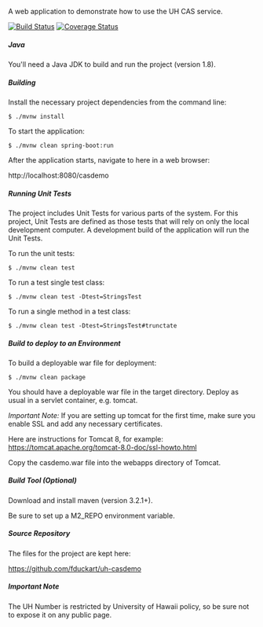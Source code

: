 A web application to demonstrate how to use the UH CAS service.

[![Build Status](https://travis-ci.org/fduckart/uh-casdemo.png?branch=master)](https://travis-ci.org/fduckart/uh-casdemo)
[![Coverage Status](https://coveralls.io/repos/github/fduckart/uh-casdemo/badge.svg)](https://coveralls.io/github/fduckart/uh-casdemo)
##### Java
You'll need a Java JDK to build and run the project (version 1.8).

##### Building
Install the necessary project dependencies from the command line:

    $ ./mvnw install

To start the application:

    $ ./mvnw clean spring-boot:run


After the application starts, navigate to here in a web browser:


http://localhost:8080/casdemo

##### Running Unit Tests
The project includes Unit Tests for various parts of the system.
For this project, Unit Tests are defined as those tests that will
rely on only the local development computer.
A development build of the application will run the Unit Tests.

To run the unit tests:

    $ ./mvnw clean test

To run a test single test class:

    $ ./mvnw clean test -Dtest=StringsTest

To run a single method in a test class:

    $ ./mvnw clean test -Dtest=StringsTest#trunctate


##### Build to deploy to an Environment
To build a deployable war file for deployment:

    $ ./mvnw clean package

You should have a deployable war file in the target directory.
Deploy as usual in a servlet container, e.g. tomcat.

_Important Note:_
If you are setting up tomcat for the first time,
make sure you enable SSL and add any necessary certificates.

Here are instructions for Tomcat 8, for example:
https://tomcat.apache.org/tomcat-8.0-doc/ssl-howto.html


Copy the casdemo.war file into the webapps directory of Tomcat.


##### Build Tool (Optional)
Download and install maven (version 3.2.1+).

Be sure to set up a M2_REPO environment variable.

##### Source Repository
The files for the project are kept here:

https://github.com/fduckart/uh-casdemo


##### Important Note

The UH Number is restricted by University of Hawaii policy, so be sure not to expose it on any public page.
